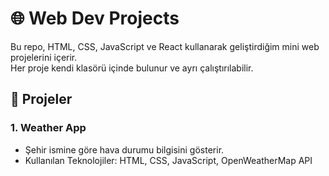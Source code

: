 # 🌐 Web Dev Projects

Bu repo, HTML, CSS, JavaScript ve React kullanarak geliştirdiğim mini web projelerini içerir.  
Her proje kendi klasörü içinde bulunur ve ayrı çalıştırılabilir.

## 📌 Projeler

### 1. Weather App
- Şehir ismine göre hava durumu bilgisini gösterir.
- Kullanılan Teknolojiler: HTML, CSS, JavaScript, OpenWeatherMap API

